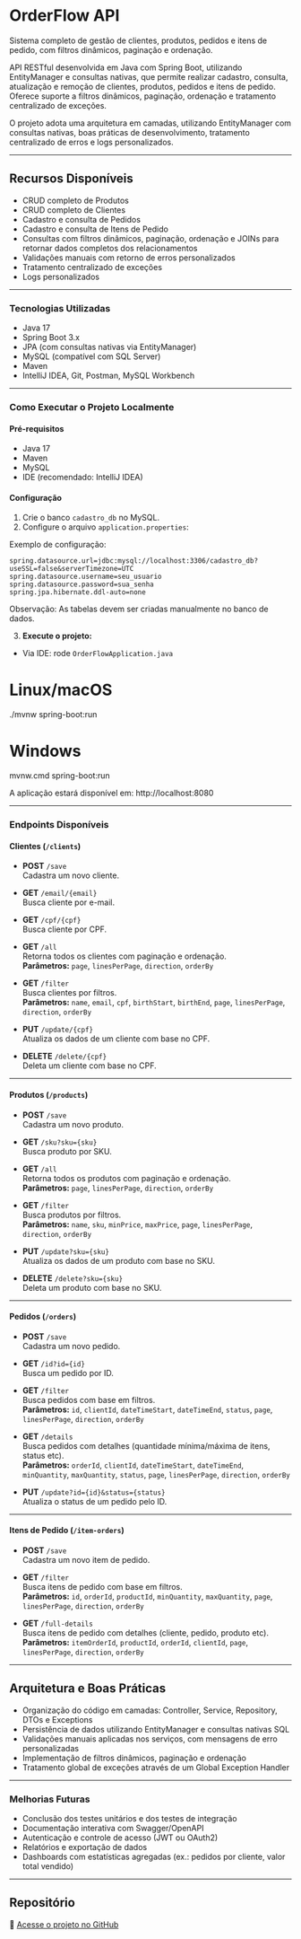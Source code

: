 # OrderFlow API

Sistema completo de gestão de clientes, produtos, pedidos e itens de pedido, com filtros dinâmicos, paginação e ordenação.

API RESTful desenvolvida em Java com Spring Boot, utilizando EntityManager e consultas nativas, que permite realizar cadastro, consulta, atualização e remoção de clientes, produtos, pedidos e itens de pedido. Oferece suporte a filtros dinâmicos, paginação, ordenação e tratamento centralizado de exceções.

O projeto adota uma arquitetura em camadas, utilizando EntityManager com consultas nativas, boas práticas de desenvolvimento, tratamento centralizado de erros e logs personalizados.

---

## Recursos Disponíveis

- CRUD completo de Produtos
- CRUD completo de Clientes
- Cadastro e consulta de Pedidos
- Cadastro e consulta de Itens de Pedido
- Consultas com filtros dinâmicos, paginação, ordenação e JOINs para retornar dados completos dos relacionamentos
- Validações manuais com retorno de erros personalizados
- Tratamento centralizado de exceções
- Logs personalizados

---

### Tecnologias Utilizadas
- Java 17
- Spring Boot 3.x
- JPA (com consultas nativas via EntityManager)
- MySQL (compatível com SQL Server)
- Maven
- IntelliJ IDEA, Git, Postman, MySQL Workbench

---

### Como Executar o Projeto Localmente

#### Pré-requisitos
- Java 17
- Maven
- MySQL
- IDE (recomendado: IntelliJ IDEA)

#### Configuração
1. Crie o banco `cadastro_db` no MySQL.
2. Configure o arquivo `application.properties`:

Exemplo de configuração:

```properties
spring.datasource.url=jdbc:mysql://localhost:3306/cadastro_db?useSSL=false&serverTimezone=UTC
spring.datasource.username=seu_usuario
spring.datasource.password=sua_senha
spring.jpa.hibernate.ddl-auto=none
```

Observação: As tabelas devem ser criadas manualmente no banco de dados.


3. **Execute o projeto:**
- Via IDE: rode `OrderFlowApplication.java`

# Linux/macOS
./mvnw spring-boot:run

# Windows
mvnw.cmd spring-boot:run

A aplicação estará disponível em:
http://localhost:8080

---

### Endpoints Disponíveis

#### Clientes (`/clients`)

- **POST** `/save`  
  Cadastra um novo cliente.

- **GET** `/email/{email}`  
  Busca cliente por e-mail.

- **GET** `/cpf/{cpf}`  
  Busca cliente por CPF.

- **GET** `/all`  
  Retorna todos os clientes com paginação e ordenação.  
  **Parâmetros:** `page`, `linesPerPage`, `direction`, `orderBy`

- **GET** `/filter`  
  Busca clientes por filtros.  
  **Parâmetros:** `name`, `email`, `cpf`, `birthStart`, `birthEnd`, `page`, `linesPerPage`, `direction`, `orderBy`

- **PUT** `/update/{cpf}`  
  Atualiza os dados de um cliente com base no CPF.

- **DELETE** `/delete/{cpf}`  
  Deleta um cliente com base no CPF.

---

#### Produtos (`/products`)

- **POST** `/save`  
  Cadastra um novo produto.

- **GET** `/sku?sku={sku}`  
  Busca produto por SKU.

- **GET** `/all`  
  Retorna todos os produtos com paginação e ordenação.  
  **Parâmetros:** `page`, `linesPerPage`, `direction`, `orderBy`

- **GET** `/filter`  
  Busca produtos por filtros.  
  **Parâmetros:** `name`, `sku`, `minPrice`, `maxPrice`, `page`, `linesPerPage`, `direction`, `orderBy`

- **PUT** `/update?sku={sku}`  
  Atualiza os dados de um produto com base no SKU.

- **DELETE** `/delete?sku={sku}`  
  Deleta um produto com base no SKU.

---

#### Pedidos (`/orders`)

- **POST** `/save`  
  Cadastra um novo pedido.

- **GET** `/id?id={id}`  
  Busca um pedido por ID.

- **GET** `/filter`  
  Busca pedidos com base em filtros.  
  **Parâmetros:** `id`, `clientId`, `dateTimeStart`, `dateTimeEnd`, `status`, `page`, `linesPerPage`, `direction`, `orderBy`

- **GET** `/details`  
  Busca pedidos com detalhes (quantidade mínima/máxima de itens, status etc).  
  **Parâmetros:** `orderId`, `clientId`, `dateTimeStart`, `dateTimeEnd`, `minQuantity`, `maxQuantity`, `status`, `page`, `linesPerPage`, `direction`, `orderBy`

- **PUT** `/update?id={id}&status={status}`  
  Atualiza o status de um pedido pelo ID.

---

#### Itens de Pedido (`/item-orders`)

- **POST** `/save`  
  Cadastra um novo item de pedido.

- **GET** `/filter`  
  Busca itens de pedido com base em filtros.  
  **Parâmetros:** `id`, `orderId`, `productId`, `minQuantity`, `maxQuantity`, `page`, `linesPerPage`, `direction`, `orderBy`

- **GET** `/full-details`  
  Busca itens de pedido com detalhes (cliente, pedido, produto etc).  
  **Parâmetros:** `itemOrderId`, `productId`, `orderId`, `clientId`, `page`, `linesPerPage`, `direction`, `orderBy`
---

## Arquitetura e Boas Práticas

- Organização do código em camadas: Controller, Service, Repository, DTOs e Exceptions
- Persistência de dados utilizando EntityManager e consultas nativas SQL
- Validações manuais aplicadas nos serviços, com mensagens de erro personalizadas
- Implementação de filtros dinâmicos, paginação e ordenação
- Tratamento global de exceções através de um Global Exception Handler

---

### Melhorias Futuras
- Conclusão dos testes unitários e dos testes de integração 
- Documentação interativa com Swagger/OpenAPI
- Autenticação e controle de acesso (JWT ou OAuth2)
- Relatórios e exportação de dados
- Dashboards com estatísticas agregadas (ex.: pedidos por cliente, valor total vendido)

---

## Repositório

🔗 [Acesse o projeto no GitHub](https://github.com/rodrigopettenon/orderflow-api)
